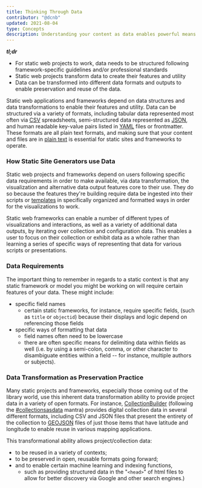 ```yaml
---
title: Thinking Through Data
contributor: "@dcnb"
updated: 2021-08-04
type: Concepts
description: Understanding your content as data enables powerful means to transform web features.
---
```


***tl;dr***

- For static web projects to work, data needs to be structured following framework-specific guidelines and/or professional standards
- Static web projects transform data to create their features and utility
- Data can be transformed into different data formats and outputs to enable preservation and reuse of the data. 

Static web applications and frameworks depend on data structures and data transformations to enable their features and utility. Data can be structured via a variety of formats, including tabular data represented most often via [CSV](https://en.wikipedia.org/wiki/Comma-separated_values) spreadsheets, semi-structured data represented as [JSON](https://en.wikipedia.org/wiki/JSON), and human readable key-value pairs listed in [YAML](https://en.wikipedia.org/wiki/YAML) files or frontmatter. These formats are all plain text formats, and making sure that your content and files are in [plain text](/concepts/plaintext/) is essential for static sites and frameworks to operate.  


### How Static Site Generators use Data

Static web projects and frameworks depend on users following specific data requirements in order to make available, via data transformation, the visualization and alternative data output features core to their use. They do so because the features they're building require data be ingested into their scripts or [templates](/concepts/templates/) in specifically organized and formatted ways in order for the visualizations to work. 

Static web frameworks can enable a number of different types of visualizations and interactions, as well as a variety of additional data outputs, by iterating over collection and configuration data. This enables a user to focus on their collection or exhibit data as a whole rather than learning a series of specific ways of representing that data for various scripts or presentations.


### Data Requirements

The important thing to remember in regards to a static context is that any static framework or model you might be working on will require certain features of your data. These might include:

- specific field names 
    - certain static frameworks, for instance, require specific fields, (such as `title` or `objectid`) because their displays and logic depend on referencing those fields
- specific ways of formatting that data 
    - field names often need to be lowercase
    - there are often specific means for delimiting data within fields as well (i.e. by using a semi-colon, comma, or other character to disambiguate entities within a field -- for instance, multiple authors or subjects). 


### Data Transformation as Preservation Practice

Many static projects and frameworks, especially those coming out of the library world, use this inherent data transformation ability to provide project data in a variety of open formats. For instance, [CollectionBuilder](https://collectionbuilder.github.io/) (following the [#collectionsasdata](https://collectionsasdata.github.io/) mantra) provides digital collection data in several different formats, including CSV and JSON files that present the entirety of the collection to [GEOJSON](https://geojson.org/) files of just those items that have latitude and longitude to enable reuse in various mapping applications. 

This transformational ability allows project/collection data: 

- to be reused in a variety of contexts; 
- to be preserved in open, reusable formats going forward;
- and to enable certain machine learning and indexing functions, 
    - such as providing structured data in the "`<head>`" of html files to allow for better discovery via Google and other search engines.)


